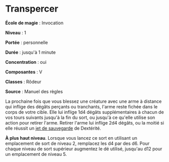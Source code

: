 # Transpercer

**École de magie** : Invocation

**Niveau** : 1

**Portée** : personnelle

**Durée** : jusqu'à 1 minute

**Concentration** : oui

**Composantes** : V

**Classes** : Rôdeur

**Source** : Manuel des règles

La prochaine fois que vous blessez une créature avec une arme à distance qui inflige des dégâts perçants ou tranchants, l'arme reste fichée dans le corps de votre cible. Elle lui inflige 1d4 dégâts supplémentaires à chacun de vos tours suivants jusqu'à la fin du sort, ou jusqu'à ce qu'elle utilise son action pour retirer l'arme. Retirer l'arme lui inflige 2d4 dégâts, ou la moitié si elle réussit un [jet de sauvegarde](/utiliser-les-caracteristiques/#jets-de-sauvegarde) de Dextérité.

**À plus haut niveau**. Lorsque vous lancez ce sort en utilisant un emplacement de sort de niveau 2, remplacez les d4 par des d6. Pour chaque niveau de sort supérieur augmentez le dé utilisé, jusqu'au d12 pour un emplacement de niveau 5.

